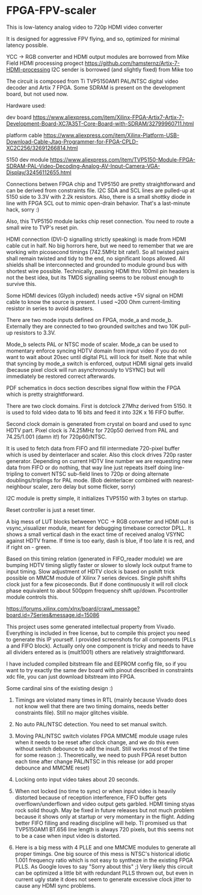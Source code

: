 # FPGA-FPV-scaler

This is low-latency analog video to 720p HDMI video converter

It is designed for aggressive FPV flying, and so, optimized for minimal latency possible.


YCC -> RGB converter and HDMI output modules are borrowed from Mike Field HDMI processing progect
https://github.com/hamsternz/Artix-7-HDMI-processing
I2C sender is borrowed (and slightly fixed) from Mike too

The circuit is composed from Ti TVP5150AM1 PAL/NTSC digital video decoder and Artix 7 FPGA. Some SDRAM is present on the development board, but not used now. 

Hardware used:

dev board
https://www.aliexpress.com/item/Xilinx-FPGA-Artix7-Artix-7-Development-Board-XC7A35T-Core-Board-with-SDRAM/32799960711.html

platform cable
https://www.aliexpress.com/item/Xilinx-Platform-USB-Download-Cable-Jtag-Programmer-for-FPGA-CPLD-XC2C256/32691266814.html

5150 dev module
https://www.aliexpress.com/item/TVP5150-Module-FPGA-SDRAM-PAL-Video-Decoding-Analog-AV-Input-Camera-VGA-Display/32456112655.html



Connections betwen FPGA chip and TVP5150 are pretty straightforward and can be derived from constraints file. I2C SDA and SCL lines are pulled-up at 5150 side to 3.3V with 2.2k resistors. Also, there is a small shottky diode in line with FPGA SCL out to mimic open-drain behavior. That's a last-minute hack, sorry :)

Also, this TVP5150 module lacks chip reset connection. You need to route a small wire to TVP's reset pin.

HDMI connection (DVI-D signalling strictly speaking) is made from HDMI cable cut in half. No big horrors here, but we need to remember that we are working witn picosecond timings (742.5MHz bit rate!). So all twisted pairs shall remain twisted and tidy to the end, no significant loops allowed. All shields shall be interconnected and grounded to module ground bus with shortest wire possible. Technically, passing HDMI thru 100mil pin headers is not the best idea, but its TMDS signalling seems to be robust enough to survive this.

Some HDMI devices (Glyph included) needs active +5V signal on HDMI cable to know the source is present. I used ~200 Ohm current-limiting resistor in series to avoid disasters.



There are two mode inputs defined on FPGA, mode_a and mode_b. Externally they are connected to two grounded switches and two 10K pull-up resistors to 3.3V.

Mode_b selects PAL or NTSC mode of scaler.
Mode_a can be used to momentary enforce syncing HDTV domain from input video if you do not want to wait about 20sec until digital PLL will lock for itself. Note that while that syncing by mode_a switch is enforced, output HDMI signal gets invalid (because pixel clock will run asynchronously to VSYNC) but will immediately be restored correct afterwards.

PDF schematics in docs section describes signal flow within the FPGA which is pretty straightforward. 

There are two clock domains. First is dotclock 27Mhz derived from 5150. It is used to fold video data to 16 bits and feed it into 32K x 16 FIFO buffer.

Second clock domain is generated from crystal on board and used to sync HDTV part. Pixel clock is 74.25MHz for 720p50 derived from PAL and 74.25/1.001 (damn it!) for 720p60/NTSC.

It is used to fetch data from FIFO and fill intermediate 720-pixel buffer which is used by deinterlacer and scaler. Also this clock drives 720p raster generator. Depending on current HDTV line number we are requesting new data from FIFO or do nothing, that way line just repeats itself doing line-tripling to convert NTSC sub-field lines to 720p or doing alternate doublings/triplings for PAL mode. (Bob deinterlacer combined with nearest-neighbour scaler, zero delay but some flicker, sorry)  

I2C module is pretty simple, it initializes TVP5150 with 3 bytes on startup.

Reset controller is just a reset timer.

A big mess of LUT blocks betweeen YCC -> RGB converter and HDMI out is vsync_visualizer module, meant for debugging timebase corrector DPLL. It shows a small vertical dash in the exact time of received  analog VSYNC against HDTV frame. If time is too early, dash is blue, if too late it is red, and if right on - green.

Based on this timing relation (generated in FIFO_reader module) we are bumping HDTV timing sligtly faster or slower to slowly lock output frame to input timing. Slow adjustment of HDTV clock is based on pshift trick possible on MMCM module of Xilinx 7 series devices. Single pshift shifts clock just for a few picoseconds. But if done continuously it will roll clock phase equivalent to about 500ppm frequency shift up/down. Pscontroller module controls this.

https://forums.xilinx.com/xlnx/board/crawl_message?board.id=7Series&message.id=15086

This project uses some generated intellectual property from Vivado. Everything is included in free license, but to compile this project you need to generate this IP yourself. I provided screenshots for all components (PLLs a and FIFO block). Actually only one component is tricky and needs to have all dividers entered as is (mult1001) others are relatively straightforward.

I have included compiled bitstream file and EEPROM config file, so if you want to try exactly the same dev board with pinout described in constraints xdc file, you can just download bitstream into FPGA.


Some cardinal sins of the existing design :)

1. Timings are violated many times in RTL (mainly because Vivado does not know well that there are two timing domains, needs better constraints file). Still no major glitches visible.
2. No auto PAL/NTSC detection. You need to set manual switch.
3. Moving PAL/NTSC switch violates FPGA MMCME module usage rules when it needs to be reset after clock change, and we do this even without switch debounce to add the insult. Still works most of the time for some reason :). Theoretically, we need to push FPGA reset button each time after change PAL/NTSC in this release (or add proper debounce and MMCME reset)

4. Locking onto input video takes about 20 seconds. 
5. When not locked (no time to sync) or when input video is heavily distorted because of reception interference, FIFO buffer gets overflown/underflown and video output gets garbled. HDMI timing styas rock solid though. May be fixed in future releases but not much problem because it shows only at startup or very momentary in the flight. Adding better FIFO filling and reading discipline will help. TI promised us that TVP5150AM1 BT.656 line length is always 720 pixels, but this seems not to be a case when input video is distorted.
6. Here is a big mess with 4 PLLE and one MMCME modules to generate all proper timings. One big source of this mess is NTSC's historical idiotic 1.001 frequency ratio which is not easy to syntheze in the existing FPGA PLLS. As Google loves to say "Sorry about this" ;) Very likely this circuit can be optimized a little bit with redundant PLLS thrown out, but even in current ugly state it does not seem to generate excessive clock jitter to cause any HDMI sync problems.


